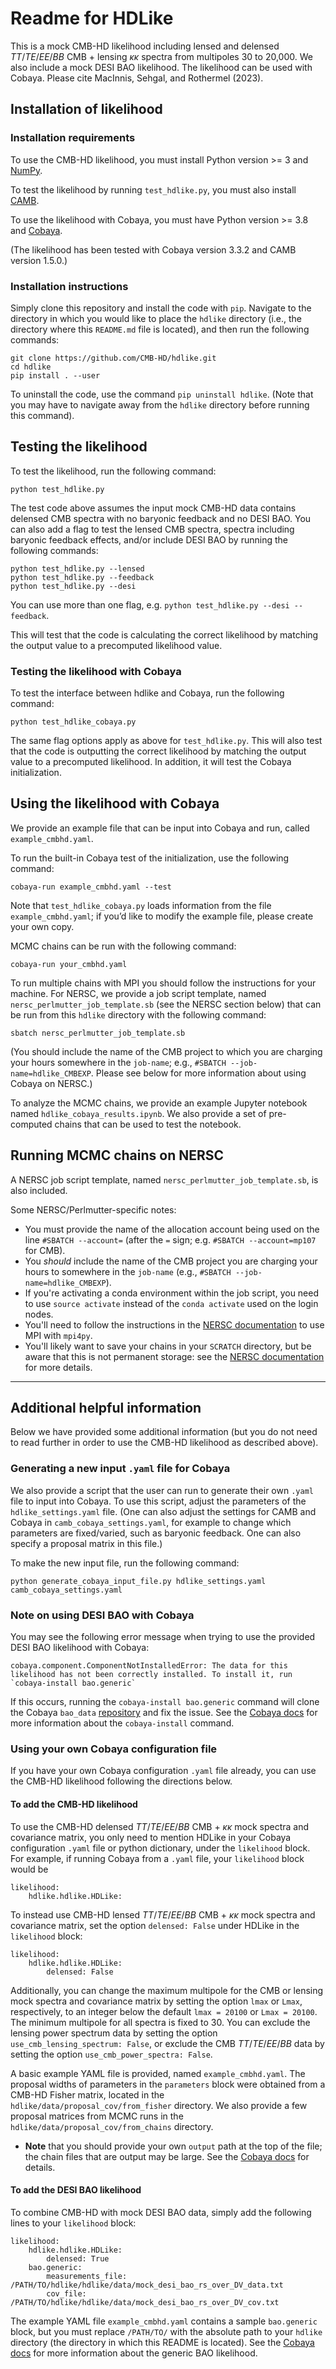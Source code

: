 # Readme for HDLike

This is a mock CMB-HD likelihood including lensed and delensed $TT/TE/EE/BB$ CMB + lensing $\kappa\kappa$ spectra from multipoles 30 to 20,000.  We also include a mock DESI BAO likelihood. The likelihood can be used with Cobaya.  Please cite MacInnis, Sehgal, and Rothermel (2023).


## Installation of likelihood


### Installation requirements

To use the CMB-HD likelihood, you must install Python version >= 3 and [NumPy](https://numpy.org/).

To test the likelihood by running `test_hdlike.py`, you must also install [CAMB](https://camb.readthedocs.io/en/latest/).

To use the likelihood with Cobaya, you must have Python version >= 3.8 and [Cobaya](https://cobaya.readthedocs.io/en/latest/index.html).

(The likelihood has been tested with Cobaya version 3.3.2 and CAMB version 1.5.0.)


### Installation instructions

Simply clone this repository and install the code with `pip`. Navigate to the directory in which you would like to place the `hdlike` directory (i.e., the directory where this `README.md` file is located), and then run the following commands:

```
git clone https://github.com/CMB-HD/hdlike.git
cd hdlike
pip install . --user
```

To uninstall the code, use the command `pip uninstall hdlike`. (Note that you may have to navigate away from the `hdlike` directory before running this command).


## Testing the likelihood

To test the likelihood, run the following command:

```
python test_hdlike.py
```

The test code above assumes the input mock CMB-HD data contains delensed CMB spectra with no baryonic feedback and no DESI BAO.  You can also add a flag to test the lensed CMB spectra, spectra including baryonic feedback effects, and/or include DESI BAO by running the following commands:

```
python test_hdlike.py --lensed
python test_hdlike.py --feedback
python test_hdlike.py --desi
```

You can use more than one flag, e.g. `python test_hdlike.py --desi --feedback`.

This will test that the code is calculating the correct likelihood by matching the output value to a precomputed likelihood value.


### Testing the likelihood with Cobaya

To test the interface between hdlike and Cobaya, run the following command:

```
python test_hdlike_cobaya.py
```

The same flag options apply as above for `test_hdlike.py`.  This will also test that the code is outputting the correct likelihood by matching the output value to a precomputed likelihood.  In addition, it will test the Cobaya initialization.


## Using the likelihood with Cobaya 

We provide an example file that can be input into Cobaya and run, called `example_cmbhd.yaml`.  

To run the built-in Cobaya test of the initialization, use the following command:

```
cobaya-run example_cmbhd.yaml --test
```

Note that `test_hdlike_cobaya.py` loads information from the file `example_cmbhd.yaml`; if you’d like to modify the example file, please create your own copy.

MCMC chains can be run with the following command:

```
cobaya-run your_cmbhd.yaml
```

To run multiple chains with MPI you should follow the instructions for your machine.  For NERSC, we provide a job script template, named `nersc_perlmutter_job_template.sb` (see the NERSC section below) that can be run from this `hdlike` directory with the following command:

```
sbatch nersc_perlmutter_job_template.sb
```

(You should include the name of the CMB project to which you are charging your hours somewhere in the `job-name`; e.g., `#SBATCH --job-name=hdlike_CMBEXP`. Please see below for more information about using Cobaya on NERSC.)

To analyze the MCMC chains, we provide an example Jupyter notebook named `hdlike_cobaya_results.ipynb`. We also provide a set of pre-computed chains that can be used to test the notebook.

## Running MCMC chains on NERSC

A NERSC job script template, named `nersc_perlmutter_job_template.sb`, is also included.

Some NERSC/Perlmutter-specific notes:
- You must provide the name of the allocation account being used on the line `#SBATCH --account=` (after the `=` sign; e.g. `#SBATCH --account=mp107` for CMB).
- You _should_ include the name of the CMB project you are charging your hours to somewhere in the `job-name` (e.g., `#SBATCH --job-name=hdlike_CMBEXP`). 
- If you're activating a conda environment within the job script, you need to use `source activate` instead of the `conda activate` used on the login nodes.
- You'll need to follow the instructions in the [NERSC documentation](https://docs.nersc.gov/development/languages/python/using-python-perlmutter/#mpi4py-on-perlmutter) to use MPI with `mpi4py`.
- You'll likely want to save your chains in your `SCRATCH` directory, but be aware that this is not permanent storage: see the [NERSC documentation](https://docs.nersc.gov/filesystems/perlmutter-scratch/) for more details.

---

## Additional helpful information

Below we have provided some additional information (but you do not need to read further in order to use the CMB-HD likelihood as described above).


### Generating a new input `.yaml` file for Cobaya

We also provide a script that the user can run to generate their own `.yaml` file to input into Cobaya. To use this script, adjust the parameters of the `hdlike_settings.yaml` file. (One can also adjust the settings for CAMB and Cobaya in `camb_cobaya_settings.yaml`, for example to change which parameters are fixed/varied, such as baryonic feedback. One can also specify a proposal matrix in this file.) 

To make the new input file, run the following command:

```
python generate_cobaya_input_file.py hdlike_settings.yaml camb_cobaya_settings.yaml
```

### Note on using DESI BAO with Cobaya

You may see the following error message when trying to use the provided DESI BAO likelihood with Cobaya:

```
cobaya.component.ComponentNotInstalledError: The data for this likelihood has not been correctly installed. To install it, run `cobaya-install bao.generic`
```

If this occurs, running the `cobaya-install bao.generic` command will clone the Cobaya `bao_data` [repository](https://github.com/CobayaSampler/bao_data) and fix the issue. See the [Cobaya docs](https://cobaya.readthedocs.io/en/latest/installation_cosmo.html) for more information about the `cobaya-install` command.


### Using your own Cobaya configuration file

If you have your own Cobaya configuration `.yaml` file already, you can use the CMB-HD likelihood following the directions below.


#### To add the CMB-HD likelihood

To use the CMB-HD delensed $TT/TE/EE/BB$ CMB + $\kappa\kappa$ mock spectra and covariance matrix, you only need to mention HDLike in your Cobaya configuration `.yaml` file or python dictionary, under the `likelihood` block. For example, if running Cobaya from a `.yaml` file, your `likelihood` block would be

```
likelihood:
	hdlike.hdlike.HDLike:
```

To instead use CMB-HD lensed $TT/TE/EE/BB$ CMB + $\kappa\kappa$ mock spectra and covariance matrix, set the option `delensed: False` under HDLike in the `likelihood` block:

```
likelihood:
	hdlike.hdlike.HDLike:
		delensed: False
```

Additionally, you can change the maximum multipole for the CMB or lensing mock spectra and covariance matrix by setting the option `lmax` or `Lmax`, respectively, to an integer below the default `lmax = 20100` or `Lmax = 20100`. The minimum multipole for all spectra is fixed to 30. You can exclude the lensing power spectrum data by setting the option `use_cmb_lensing_spectrum: False`, or exclude the CMB $TT/TE/EE/BB$ data by setting the option `use_cmb_power_spectra: False`.

A basic example YAML file is provided, named `example_cmbhd.yaml`. The proposal widths of parameters in the `parameters` block were obtained from a CMB-HD Fisher matrix, located in the `hdlike/data/proposal_cov/from_fisher` directory. We also provide a few proposal matrices from MCMC runs in the `hdlike/data/proposal_cov/from_chains` directory.

- __Note__ that you should provide your own `output` path at the top of the file; the chain files that are output may be large. See the [Cobaya docs](https://cobaya.readthedocs.io/en/latest/output.html#output-shell) for details.


#### To add the DESI BAO likelihood

To combine CMB-HD with mock DESI BAO data, simply add the following lines to your `likelihood` block:

```
likelihood:
	hdlike.hdlike.HDLike:
		delensed: True
	bao.generic:
		measurements_file: /PATH/TO/hdlike/hdlike/data/mock_desi_bao_rs_over_DV_data.txt
		cov_file: /PATH/TO/hdlike/hdlike/data/mock_desi_bao_rs_over_DV_cov.txt
```

The example YAML file `example_cmbhd.yaml` contains a sample `bao.generic` block, but you must replace `/PATH/TO/` with the absolute path to your `hdlike` directory (the directory in which this README is located). See the [Cobaya docs](https://cobaya.readthedocs.io/en/latest/likelihood_bao.html) for more information about the generic BAO likelihood.

